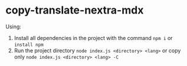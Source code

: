 # copy-translate-nextra-mdx

Using:
1. Install all dependencies in the project with the command `npm i` or `install npm`
2. Run the project directory ``` node index.js <directory> <lang> ``` or сopy only ``` node index.js <directory> <lang> -С ```
